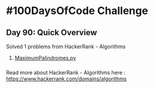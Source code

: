 # #100DaysOfCode Challenge
## Day 90: Quick Overview
Solved 1 problems from HackerRank - Algorithms
1. [MaximumPalindromes.py](https://github.com/sandeep-krishna/100DaysOfCode/blob/master/Day%2090/MaximumPalindromes.py)
### 
Read more about HackerRank - Algorithms here : https://www.hackerrank.com/domains/algorithms